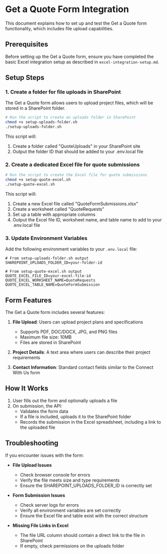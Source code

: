 # Get a Quote Form Integration

This document explains how to set up and test the Get a Quote form functionality, which includes file upload capabilities.

## Prerequisites

Before setting up the Get a Quote form, ensure you have completed the basic Excel integration setup as described in `excel-integration-setup.md`.

## Setup Steps

### 1. Create a folder for file uploads in SharePoint

The Get a Quote form allows users to upload project files, which will be stored in a SharePoint folder.

```bash
# Run the script to create an uploads folder in SharePoint
chmod +x setup-uploads-folder.sh
./setup-uploads-folder.sh
```

This script will:
1. Create a folder called "QuoteUploads" in your SharePoint site
2. Output the folder ID that should be added to your .env.local file

### 2. Create a dedicated Excel file for quote submissions

```bash
# Run the script to create the Excel file for quote submissions
chmod +x setup-quote-excel.sh
./setup-quote-excel.sh
```

This script will:
1. Create a new Excel file called "QuoteFormSubmissions.xlsx"
2. Create a worksheet called "QuoteRequests"
3. Set up a table with appropriate columns
4. Output the Excel file ID, worksheet name, and table name to add to your .env.local file

### 3. Update Environment Variables

Add the following environment variables to your `.env.local` file:

```
# From setup-uploads-folder.sh output
SHAREPOINT_UPLOADS_FOLDER_ID=your-folder-id

# From setup-quote-excel.sh output
QUOTE_EXCEL_FILE_ID=your-excel-file-id
QUOTE_EXCEL_WORKSHEET_NAME=QuoteRequests
QUOTE_EXCEL_TABLE_NAME=QuoteFormSubmission
```

## Form Features

The Get a Quote form includes several features:

1. **File Upload**: Users can upload project plans and specifications
   - Supports PDF, DOC/DOCX, JPG, and PNG files
   - Maximum file size: 10MB
   - Files are stored in SharePoint

2. **Project Details**: A text area where users can describe their project requirements

3. **Contact Information**: Standard contact fields similar to the Connect With Us form

## How It Works

1. User fills out the form and optionally uploads a file
2. On submission, the API:
   - Validates the form data
   - If a file is included, uploads it to the SharePoint folder
   - Records the submission in the Excel spreadsheet, including a link to the uploaded file

## Troubleshooting

If you encounter issues with the form:

- **File Upload Issues**
  - Check browser console for errors
  - Verify the file meets size and type requirements
  - Ensure the SHAREPOINT_UPLOADS_FOLDER_ID is correctly set

- **Form Submission Issues**
  - Check server logs for errors
  - Verify all environment variables are set correctly
  - Ensure the Excel file and table exist with the correct structure

- **Missing File Links in Excel**
  - The file URL column should contain a direct link to the file in SharePoint
  - If empty, check permissions on the uploads folder

